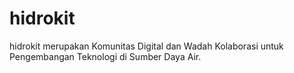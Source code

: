 # hidrokit

hidrokit merupakan Komunitas Digital dan Wadah Kolaborasi untuk Pengembangan Teknologi di Sumber Daya Air.
